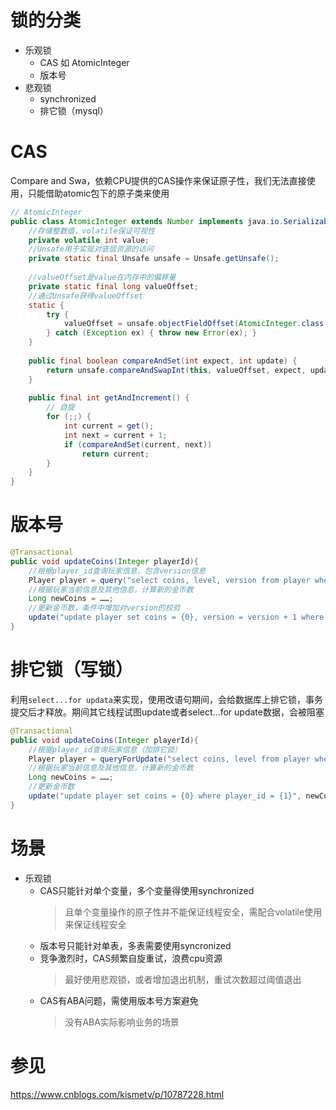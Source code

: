 # 锁的分类
- 乐观锁
    - CAS 如 AtomicInteger
    - 版本号
- 悲观锁
    - synchronized
    - 排它锁（mysql）

# CAS
Compare and Swa，依赖CPU提供的CAS操作来保证原子性，我们无法直接使用，只能借助atomic包下的原子类来使用
```java
// AtomicInteger
public class AtomicInteger extends Number implements java.io.Serializable {
    //存储整数值，volatile保证可视性
    private volatile int value;
    //Unsafe用于实现对底层资源的访问
    private static final Unsafe unsafe = Unsafe.getUnsafe();
 
    //valueOffset是value在内存中的偏移量
    private static final long valueOffset;
    //通过Unsafe获得valueOffset
    static {
        try {
            valueOffset = unsafe.objectFieldOffset(AtomicInteger.class.getDeclaredField("value"));
        } catch (Exception ex) { throw new Error(ex); }
    }
 
    public final boolean compareAndSet(int expect, int update) {
        return unsafe.compareAndSwapInt(this, valueOffset, expect, update);
    }
 
    public final int getAndIncrement() {
        // 自旋
        for (;;) {
            int current = get();
            int next = current + 1;
            if (compareAndSet(current, next))
                return current;
        }
    }
}
```

# 版本号
```java
@Transactional
public void updateCoins(Integer playerId){
    //根据player_id查询玩家信息，包含version信息
    Player player = query("select coins, level, version from player where player_id = {0}", playerId);
    //根据玩家当前信息及其他信息，计算新的金币数
    Long newCoins = ……;
    //更新金币数，条件中增加对version的校验
    update("update player set coins = {0}, version = version + 1 where player_id = {1} and version = {2}", newCoins, playerId, player.version);
}
```

# 排它锁（写锁）
利用`select...for updata`来实现，使用改语句期间，会给数据库上排它锁，事务提交后才释放。期间其它线程试图update或者select...for update数据，会被阻塞
```java
@Transactional
public void updateCoins(Integer playerId){
    //根据player_id查询玩家信息（加排它锁）
    Player player = queryForUpdate("select coins, level from player where player_id = {0} for update", playerId);
    //根据玩家当前信息及其他信息，计算新的金币数
    Long newCoins = ……;
    //更新金币数
    update("update player set coins = {0} where player_id = {1}", newCoins, playerId);
}
```

# 场景
- 乐观锁
    - CAS只能针对单个变量，多个变量得使用synchronized
        > 且单个变量操作的原子性并不能保证线程安全，需配合volatile使用来保证线程安全
    - 版本号只能针对单表，多表需要使用syncronized
    - 竞争激烈时，CAS频繁自旋重试，浪费cpu资源
        > 最好使用悲观锁，或者增加退出机制，重试次数超过阈值退出
    - CAS有ABA问题，需使用版本号方案避免
        > 没有ABA实际影响业务的场景



# 参见
https://www.cnblogs.com/kismetv/p/10787228.html